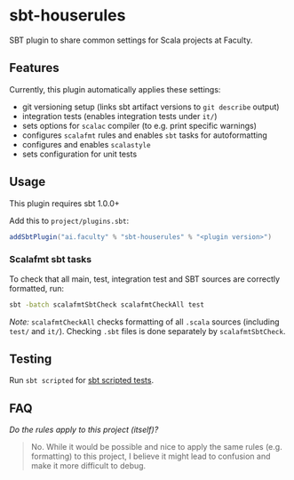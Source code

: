 # sbt-houserules

SBT plugin to share common settings for Scala projects at Faculty.

## Features

Currently, this plugin automatically applies these settings:

- git versioning setup (links sbt artifact versions to `git describe` output)
- integration tests (enables integration tests under `it/`)
- sets options for `scalac` compiler (to e.g. print specific warnings)
- configures `scalafmt` rules and enables `sbt` tasks for autoformatting
- configures and enables `scalastyle`
- sets configuration for unit tests

## Usage

This plugin requires sbt 1.0.0+

Add this to `project/plugins.sbt`:

```scala
addSbtPlugin("ai.faculty" % "sbt-houserules" % "<plugin version>")
```

### Scalafmt sbt tasks

To check that all main, test, integration test and SBT sources are correctly
formatted, run:

```bash
sbt -batch scalafmtSbtCheck scalafmtCheckAll test
```

_Note:_ `scalafmtCheckAll` checks formatting of all `.scala` sources
(including `test/` and `it/`). Checking `.sbt` files is done separately
by `scalafmtSbtCheck`.

## Testing

Run `sbt scripted` for
[sbt scripted tests](http://www.scala-sbt.org/1.x/docs/Testing-sbt-plugins.html).

## FAQ

_Do the rules apply to this project (itself)?_
> No. While it would be possible and nice to apply the same rules (e.g.
> formatting) to this project, I believe it might lead to confusion and make it
> more difficult to debug.
